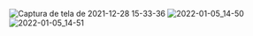 ![Captura de tela de 2021-12-28 15-33-36](https://user-images.githubusercontent.com/96999326/148265032-21fa07f6-a88e-4399-8c41-e7f4595e4e87.png)
![2022-01-05_14-50](https://user-images.githubusercontent.com/96999326/148265206-6ce40e04-e312-4791-89a7-2db8bcacc8fd.png)
![2022-01-05_14-51](https://user-images.githubusercontent.com/96999326/148265376-b94612bc-7bdf-4e80-a9ef-56ccf65ad0d3.png)
